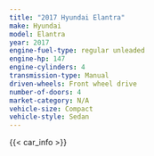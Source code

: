 ```yaml
---
title: "2017 Hyundai Elantra"
make: Hyundai
model: Elantra
year: 2017
engine-fuel-type: regular unleaded
engine-hp: 147
engine-cylinders: 4
transmission-type: Manual
driven-wheels: Front wheel drive
number-of-doors: 4
market-category: N/A
vehicle-size: Compact
vehicle-style: Sedan
---
```


{{< car_info >}}
